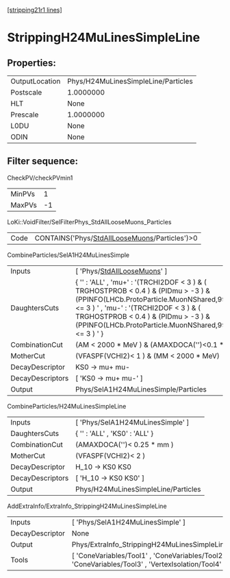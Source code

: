 [[stripping21r1 lines]](./stripping21r1-index)

# StrippingH24MuLinesSimpleLine

## Properties:

|                |                                     |
|----------------|-------------------------------------|
| OutputLocation | Phys/H24MuLinesSimpleLine/Particles |
| Postscale      | 1.0000000                           |
| HLT            | None                                |
| Prescale       | 1.0000000                           |
| L0DU           | None                                |
| ODIN           | None                                |

## Filter sequence:

CheckPV/checkPVmin1

|        |     |
|--------|-----|
| MinPVs | 1   |
| MaxPVs | -1  |

LoKi::VoidFilter/SelFilterPhys_StdAllLooseMuons_Particles

|      |                                                                                                    |
|------|----------------------------------------------------------------------------------------------------|
| Code | CONTAINS('Phys/[StdAllLooseMuons](./stripping21r1-commonparticles-stdallloosemuons)/Particles')\>0 |

CombineParticles/SelA1H24MuLinesSimple

|                  |                                                                                                                                                                                                                                                                                |
|------------------|--------------------------------------------------------------------------------------------------------------------------------------------------------------------------------------------------------------------------------------------------------------------------------|
| Inputs           | [ 'Phys/[StdAllLooseMuons](./stripping21r1-commonparticles-stdallloosemuons)' ]                                                                                                                                                                                              |
| DaughtersCuts    | { '' : 'ALL' , 'mu+' : '(TRCHI2DOF \< 3 ) & ( TRGHOSTPROB \< 0.4 ) & (PIDmu \> -3 ) & (PPINFO(LHCb.ProtoParticle.MuonNShared,99999)\<= 3 ) ' , 'mu-' : '(TRCHI2DOF \< 3 ) & ( TRGHOSTPROB \< 0.4 ) & (PIDmu \> -3 ) & (PPINFO(LHCb.ProtoParticle.MuonNShared,99999)\<= 3 ) ' } |
| CombinationCut   | (AM \< 2000 \* MeV ) & (AMAXDOCA('')\<0.1 \* mm)                                                                                                                                                                                                                               |
| MotherCut        | (VFASPF(VCHI2)\< 1 ) & (MM \< 2000 \* MeV)                                                                                                                                                                                                                                     |
| DecayDescriptor  | KS0 -\> mu+ mu-                                                                                                                                                                                                                                                                |
| DecayDescriptors | [ 'KS0 -\> mu+ mu-' ]                                                                                                                                                                                                                                                        |
| Output           | Phys/SelA1H24MuLinesSimple/Particles                                                                                                                                                                                                                                           |

CombineParticles/H24MuLinesSimpleLine

|                  |                                     |
|------------------|-------------------------------------|
| Inputs           | [ 'Phys/SelA1H24MuLinesSimple' ]  |
| DaughtersCuts    | { '' : 'ALL' , 'KS0' : 'ALL' }      |
| CombinationCut   | (AMAXDOCA('')\< 0.25 \* mm )        |
| MotherCut        | (VFASPF(VCHI2)\< 2 )                |
| DecayDescriptor  | H_10 -\> KS0 KS0                    |
| DecayDescriptors | [ 'H_10 -\> KS0 KS0' ]            |
| Output           | Phys/H24MuLinesSimpleLine/Particles |

AddExtraInfo/ExtraInfo_StrippingH24MuLinesSimpleLine

|                 |                                                                                                       |
|-----------------|-------------------------------------------------------------------------------------------------------|
| Inputs          | [ 'Phys/SelA1H24MuLinesSimple' ]                                                                    |
| DecayDescriptor | None                                                                                                  |
| Output          | Phys/ExtraInfo_StrippingH24MuLinesSimpleLine/Particles                                                |
| Tools           | [ 'ConeVariables/Tool1' , 'ConeVariables/Tool2' , 'ConeVariables/Tool3' , 'VertexIsolation/Tool4' ] |
